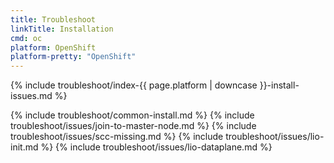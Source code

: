 ```yaml
---
title: Troubleshoot
linkTitle: Installation
cmd: oc
platform: OpenShift
platform-pretty: "OpenShift"
---
```


{% include troubleshoot/index-{{ page.platform | downcase }}-install-issues.md %}

{% include troubleshoot/common-install.md %}
{% include troubleshoot/issues/join-to-master-node.md %}
{% include troubleshoot/issues/scc-missing.md %}
{% include troubleshoot/issues/lio-init.md %}
{% include troubleshoot/issues/lio-dataplane.md %}
